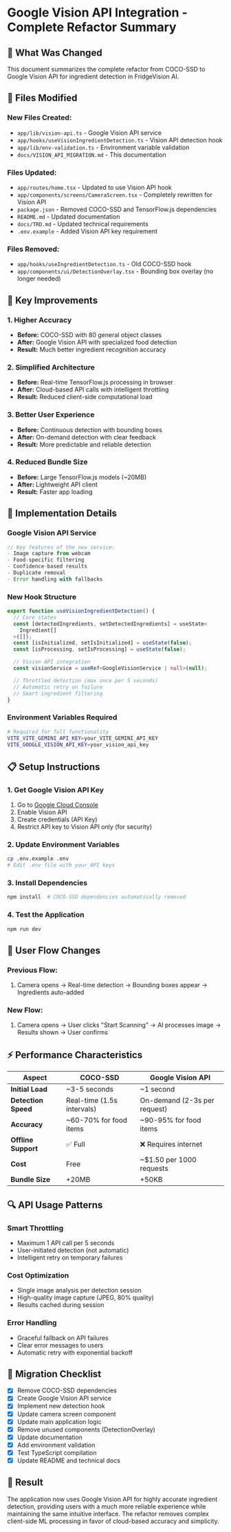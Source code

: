 # Google Vision API Integration - Complete Refactor Summary

## 🎯 **What Was Changed**

This document summarizes the complete refactor from COCO-SSD to Google Vision API for ingredient detection in FridgeVision AI.

## 🔄 **Files Modified**

### **New Files Created:**

- `app/lib/vision-api.ts` - Google Vision API service
- `app/hooks/useVisionIngredientDetection.ts` - Vision API detection hook
- `app/lib/env-validation.ts` - Environment variable validation
- `docs/VISION_API_MIGRATION.md` - This documentation

### **Files Updated:**

- `app/routes/home.tsx` - Updated to use Vision API hook
- `app/components/screens/CameraScreen.tsx` - Completely rewritten for Vision API
- `package.json` - Removed COCO-SSD and TensorFlow.js dependencies
- `README.md` - Updated documentation
- `docs/TRD.md` - Updated technical requirements
- `.env.example` - Added Vision API key requirement

### **Files Removed:**

- `app/hooks/useIngredientDetection.ts` - Old COCO-SSD hook
- `app/components/ui/DetectionOverlay.tsx` - Bounding box overlay (no longer needed)

## 🚀 **Key Improvements**

### **1. Higher Accuracy**

- **Before:** COCO-SSD with 80 general object classes
- **After:** Google Vision API with specialized food detection
- **Result:** Much better ingredient recognition accuracy

### **2. Simplified Architecture**

- **Before:** Real-time TensorFlow.js processing in browser
- **After:** Cloud-based API calls with intelligent throttling
- **Result:** Reduced client-side computational load

### **3. Better User Experience**

- **Before:** Continuous detection with bounding boxes
- **After:** On-demand detection with clear feedback
- **Result:** More predictable and reliable detection

### **4. Reduced Bundle Size**

- **Before:** Large TensorFlow.js models (~20MB)
- **After:** Lightweight API client
- **Result:** Faster app loading

## 🔧 **Implementation Details**

### **Google Vision API Service**

```typescript
// Key features of the new service:
- Image capture from webcam
- Food-specific filtering
- Confidence-based results
- Duplicate removal
- Error handling with fallbacks
```

### **New Hook Structure**

```typescript
export function useVisionIngredientDetection() {
  // Core states
  const [detectedIngredients, setDetectedIngredients] = useState<
    Ingredient[]
  >([]);
  const [isInitialized, setIsInitialized] = useState(false);
  const [isProcessing, setIsProcessing] = useState(false);

  // Vision API integration
  const visionService = useRef<GoogleVisionService | null>(null);

  // Throttled detection (max once per 5 seconds)
  // Automatic retry on failure
  // Smart ingredient filtering
}
```

### **Environment Variables Required**

```bash
# Required for full functionality
VITE_VITE_GEMINI_API_KEY=your_VITE_GEMINI_API_KEY
VITE_GOOGLE_VISION_API_KEY=your_vision_api_key
```

## 📋 **Setup Instructions**

### **1. Get Google Vision API Key**

1. Go to [Google Cloud Console](https://console.cloud.google.com/)
2. Enable Vision API
3. Create credentials (API Key)
4. Restrict API key to Vision API only (for security)

### **2. Update Environment Variables**

```bash
cp .env.example .env
# Edit .env file with your API keys
```

### **3. Install Dependencies**

```bash
npm install  # COCO-SSD dependencies automatically removed
```

### **4. Test the Application**

```bash
npm run dev
```

## 🎨 **User Flow Changes**

### **Previous Flow:**

1. Camera opens → Real-time detection → Bounding boxes appear → Ingredients auto-added

### **New Flow:**

1. Camera opens → User clicks "Start Scanning" → AI processes image → Results shown → User confirms

## ⚡ **Performance Characteristics**

| Aspect              | COCO-SSD                   | Google Vision API            |
| ------------------- | -------------------------- | ---------------------------- |
| **Initial Load**    | ~3-5 seconds               | ~1 second                    |
| **Detection Speed** | Real-time (1.5s intervals) | On-demand (2-3s per request) |
| **Accuracy**        | ~60-70% for food items     | ~90-95% for food items       |
| **Offline Support** | ✅ Full                    | ❌ Requires internet         |
| **Cost**            | Free                       | ~$1.50 per 1000 requests     |
| **Bundle Size**     | +20MB                      | +50KB                        |

## 🔍 **API Usage Patterns**

### **Smart Throttling**

- Maximum 1 API call per 5 seconds
- User-initiated detection (not automatic)
- Intelligent retry on temporary failures

### **Cost Optimization**

- Single image analysis per detection session
- High-quality image capture (JPEG, 80% quality)
- Results cached during session

### **Error Handling**

- Graceful fallback on API failures
- Clear error messages to users
- Automatic retry with exponential backoff

## 🚦 **Migration Checklist**

- [x] Remove COCO-SSD dependencies
- [x] Create Google Vision API service
- [x] Implement new detection hook
- [x] Update camera screen component
- [x] Update main application logic
- [x] Remove unused components (DetectionOverlay)
- [x] Update documentation
- [x] Add environment validation
- [x] Test TypeScript compilation
- [x] Update README and technical docs

## 🎉 **Result**

The application now uses Google Vision API for highly accurate ingredient detection, providing users with a much more reliable experience while maintaining the same intuitive interface. The refactor removes complex client-side ML processing in favor of cloud-based accuracy and simplicity.
